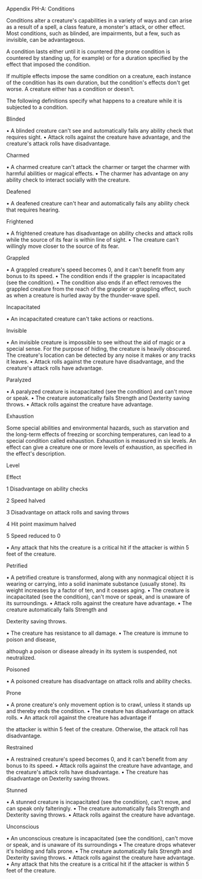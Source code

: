 
Appendix PH-A: Conditions

Conditions alter a creature's capabilities in a variety of ways and can arise as a result of a spell, a class feature, a monster's attack, or other effect. Most conditions, such as blinded, are impairments, but a few, such as invisible, can be advantageous.

A condition lasts either until it is countered (the prone condition is countered by standing up, for example) or for a duration specified by the effect that imposed the condition.

If multiple effects impose the same condition on a creature, each instance of the condition has its own duration, but the condition's effects don't get worse. A creature either has a condition or doesn't.

The following definitions specify what happens to a creature while it is subjected to a condition.

Blinded

• A blinded creature can't see and automatically fails any ability check that requires sight.
• Attack rolls against the creature have advantage, and the creature's attack rolls have disadvantage.

Charmed

• A charmed creature can't attack the charmer or target the charmer with harmful abilities or magical effects.
• The charmer has advantage on any ability check to interact socially with the creature.

Deafened

• A deafened creature can't hear and automatically fails any ability check that requires hearing.

Frightened

• A frightened creature has disadvantage on ability checks and attack rolls while the source of its fear is within line of sight.
• The creature can't willingly move closer to the source of its fear.

Grappled

• A grappled creature's speed becomes 0, and it can't benefit from any bonus to its speed.
• The condition ends if the grappler is incapacitated (see the condition).
• The condition also ends if an effect removes the grappled creature from the reach of the grappler or grappling effect, such as when a creature is hurled away by the thunder-wave spell.

Incapacitated

• An incapacitated creature can't take actions or reactions.

Invisible

• An invisible creature is impossible to see without the aid of magic or a special sense. For the purpose of hiding, the creature is heavily obscured. The creature's location can be detected by any noise it makes or any tracks it leaves.
• Attack rolls against the creature have disadvantage, and the creature's attack rolls have advantage.

Paralyzed

• A paralyzed creature is incapacitated (see the condition) and can't move or speak.
• The creature automatically fails Strength and Dexterity saving throws.
• Attack rolls against the creature have advantage.

Exhaustion

Some special abilities and environmental hazards, such as starvation and the long-term effects of freezing or scorching temperatures, can lead to a special condition called exhaustion. Exhaustion is measured in six levels. An effect can give a creature one or more levels of exhaustion, as specified in the effect's description.

Level

Effect

1 Disadvantage on ability checks

2 Speed halved

3 Disadvantage on attack rolls and saving throws

4 Hit point maximum halved

5 Speed reduced to 0

• Any attack that hits the creature is a critical hit if the attacker is within 5 feet of the creature.

Petrified

• A petrified creature is transformed, along with any nonmagical object it is wearing or carrying, into a solid inanimate substance (usually stone). Its weight increases by a factor of ten, and it ceases aging.
• The creature is incapacitated (see the condition), can't move or speak, and is unaware of its surroundings.
• Attack rolls against the creature have advantage.
• The creature automatically fails Strength and

Dexterity saving throws.

• The creature has resistance to all damage.
• The creature is immune to poison and disease,

although a poison or disease already in its system is suspended, not neutralized.

Poisoned

• A poisoned creature has disadvantage on attack rolls and ability checks.

Prone

• A prone creature's only movement option is to crawl, unless it stands up and thereby ends the condition.
• The creature has disadvantage on attack rolls.
• An attack roll against the creature has advantage if

the attacker is within 5 feet of the creature. Otherwise, the attack roll has disadvantage.

Restrained

• A restrained creature's speed becomes 0, and it can't benefit from any bonus to its speed.
• Attack rolls against the creature have advantage, and the creature's attack rolls have disadvantage.
• The creature has disadvantage on Dexterity saving throws.

Stunned

• A stunned creature is incapacitated (see the condition), can't move, and can speak only falteringly.
• The creature automatically fails Strength and Dexterity saving throws.
• Attack rolls against the creature have advantage.

Unconscious

• An unconscious creature is incapacitated (see the condition), can't move or speak, and is unaware of its surroundings
• The creature drops whatever it's holding and falls prone.
• The creature automatically fails Strength and Dexterity saving throws.
• Attack rolls against the creature have advantage.
• Any attack that hits the creature is a critical hit if the attacker is within 5 feet of the creature.
